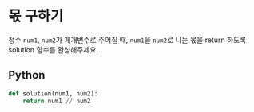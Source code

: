 # 몫 구하기
정수 `num1`, `num2`가 매개변수로 주어질 때, `num1`을 `num2`로 나눈 몫을 return 하도록 solution 함수를 완성해주세요.

## Python
```python
def solution(num1, num2):
    return num1 // num2
```